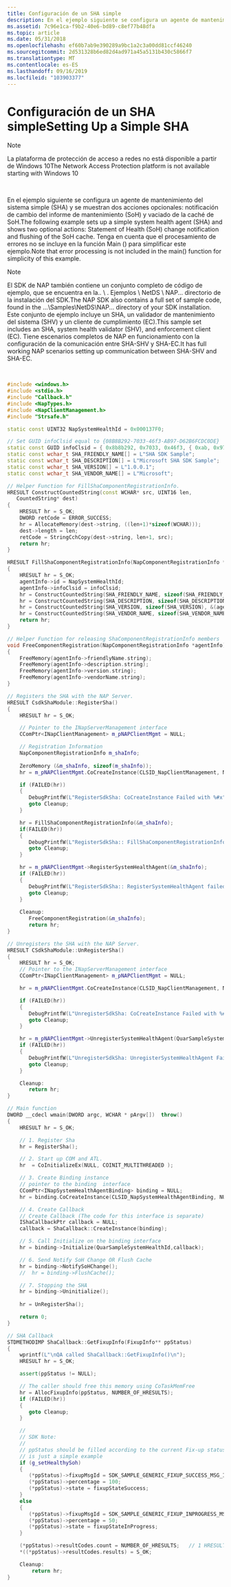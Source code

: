 ```yaml
---
title: Configuración de un SHA simple
description: En el ejemplo siguiente se configura un agente de mantenimiento del sistema simple (SHA) y se muestran dos acciones opcionales de notificación de cambios de mantenimiento (SoH) y de vaciado de la caché de SoH.
ms.assetid: 7c96e1ca-f9b2-40e6-bd89-c8ef77b48dfa
ms.topic: article
ms.date: 05/31/2018
ms.openlocfilehash: ef60b7ab9e390289a9bc1a2c3a00dd81ccf46240
ms.sourcegitcommit: 2d531328b6ed82d4ad971a45a5131b430c5866f7
ms.translationtype: MT
ms.contentlocale: es-ES
ms.lasthandoff: 09/16/2019
ms.locfileid: "103903377"
---
```

# <a name="setting-up-a-simple-sha"></a><span data-ttu-id="2d13f-103">Configuración de un SHA simple</span><span class="sxs-lookup"><span data-stu-id="2d13f-103">Setting Up a Simple SHA</span></span>

> [!Note]  
> <span data-ttu-id="2d13f-104">La plataforma de protección de acceso a redes no está disponible a partir de Windows 10</span><span class="sxs-lookup"><span data-stu-id="2d13f-104">The Network Access Protection platform is not available starting with Windows 10</span></span>

 

<span data-ttu-id="2d13f-105">En el ejemplo siguiente se configura un agente de mantenimiento del sistema simple (SHA) y se muestran dos acciones opcionales: notificación de cambio del informe de mantenimiento (SoH) y vaciado de la caché de SoH.</span><span class="sxs-lookup"><span data-stu-id="2d13f-105">The following example sets up a simple system health agent (SHA) and shows two optional actions: Statement of Health (SoH) change notification and flushing of the SoH cache.</span></span> <span data-ttu-id="2d13f-106">Tenga en cuenta que el procesamiento de errores no se incluye en la función Main () para simplificar este ejemplo.</span><span class="sxs-lookup"><span data-stu-id="2d13f-106">Note that error processing is not included in the main() function for simplicity of this example.</span></span>

> [!Note]  
> <span data-ttu-id="2d13f-107">El SDK de NAP también contiene un conjunto completo de código de ejemplo, que se encuentra en la.. \\ . Ejemplos \\ NetDS \\ NAP... directorio de la instalación del SDK.</span><span class="sxs-lookup"><span data-stu-id="2d13f-107">The NAP SDK also contains a full set of sample code, found in the ...\\Samples\\NetDS\\NAP... directory of your SDK installation.</span></span> <span data-ttu-id="2d13f-108">Este conjunto de ejemplo incluye un SHA, un validador de mantenimiento del sistema (SHV) y un cliente de cumplimiento (EC).</span><span class="sxs-lookup"><span data-stu-id="2d13f-108">This sample set includes an SHA, system health validator (SHV), and enforcement client (EC).</span></span> <span data-ttu-id="2d13f-109">Tiene escenarios completos de NAP en funcionamiento con la configuración de la comunicación entre SHA-SHV y SHA-EC.</span><span class="sxs-lookup"><span data-stu-id="2d13f-109">It has full working NAP scenarios setting up communication between SHA-SHV and SHA-EC.</span></span>

 


```C++
#include <windows.h>
#include <stdio.h>
#include "Callback.h"
#include <NapTypes.h>
#include <NapClientManagement.h>
#include "Strsafe.h"

static const UINT32 NapSystemHealthId = 0x000137F0;

// Set GUID infoClsid equal to {08B8B292-7033-46f3-AB97-D62B6FCDC0DE}
static const GUID infoClsid = { 0x8b8b292, 0x7033, 0x46f3, { 0xab, 0x97, 0xd6, 0x2b, 0x6f, 0xcd, 0xc0, 0xde } };
static const wchar_t SHA_FRIENDLY_NAME[] = L"SHA SDK Sample";
static const wchar_t SHA_DESCRIPTION[] = L"Microsoft SHA SDK Sample";
static const wchar_t SHA_VERSION[] = L"1.0.0.1";
static const wchar_t SHA_VENDOR_NAME[] = L"Microsoft";

// Helper Function for FillShaComponentRegistrationInfo.
HRESULT ConstructCountedString(const WCHAR* src, UINT16 len,
   CountedString* dest)
{
    HRESULT hr = S_OK;
    DWORD retCode = ERROR_SUCCESS;
    hr = AllocateMemory(dest->string, ((len+1)*sizeof(WCHAR)));
    dest->length = len;
    retCode = StringCchCopy(dest->string, len+1, src);
    return hr;
}

HRESULT FillShaComponentRegistrationInfo(NapComponentRegistrationInfo *agentInfo)
{
    HRESULT hr = S_OK;
    agentInfo->id = NapSystemHealthId;
    agentInfo->infoClsid = infoClsid;
    hr = ConstructCountedString(SHA_FRIENDLY_NAME, sizeof(SHA_FRIENDLY_NAME), &(agentInfo->friendlyName));
    hr = ConstructCountedString(SHA_DESCRIPTION, sizeof(SHA_DESCRIPTION), &(agentInfo->description));
    hr = ConstructCountedString(SHA_VERSION, sizeof(SHA_VERSION), &(agentInfo->version));
    hr = ConstructCountedString(SHA_VENDOR_NAME, sizeof(SHA_VENDOR_NAME), &(agentInfo->vendorName));
    return hr;
}

// Helper Function for releasing ShaComponentRegistrationInfo members
void FreeComponentRegistration(NapComponentRegistrationInfo *agentInfo)
{
    FreeMemory(agentInfo->friendlyName.string);
    FreeMemory(agentInfo->description.string);
    FreeMemory(agentInfo->version.string);
    FreeMemory(agentInfo->vendorName.string);
}

// Registers the SHA with the NAP Server.
HRESULT CsdkShaModule::RegisterSha()
{
    HRESULT hr = S_OK;

    // Pointer to the INapServerManagement interface
    CComPtr<INapClientManagement> m_pNAPClientMgmt = NULL;

    // Registration Information
    NapComponentRegistrationInfo m_shaInfo;
    
    ZeroMemory (&m_shaInfo, sizeof(m_shaInfo));
    hr = m_pNAPClientMgmt.CoCreateInstance(CLSID_NapClientManagement, NULL, CLSCTX_INPROC_SERVER);

    if (FAILED(hr))
    {
       DebugPrintfW(L"RegisterSdkSha: CoCreateInstance Failed with %#x",hr);
       goto Cleanup;
    }

    hr = FillShaComponentRegistrationInfo(&m_shaInfo);
    if(FAILED(hr))
    {
       DebugPrintfW(L"RegisterSdkSha:: FillShaComponentRegistrationInfo Failed with %#x",hr);
       goto Cleanup;
    }

    hr = m_pNAPClientMgmt->RegisterSystemHealthAgent(&m_shaInfo);
    if (FAILED(hr))
    {
       DebugPrintfW(L"RegisterSdkSha:: RegisterSystemHealthAgent failed %#x", hr);
       goto Cleanup;
    }
 
    Cleanup:
       FreeComponentRegistration(&m_shaInfo);
       return hr;
}

// Unregisters the SHA with the NAP Server.
HRESULT CSdkShaModule::UnRegisterSha()
{
    HRESULT hr = S_OK;
    // Pointer to the INapServerManagement interface
    CComPtr<INapClientManagement> m_pNAPClientMgmt = NULL;

    hr = m_pNAPClientMgmt.CoCreateInstance(CLSID_NapClientManagement, NULL, CLSCTX_INPROC_SERVER);

    if (FAILED(hr))
    {
       DebugPrintfW(L"UnregisterSdkSha: CoCreateInstance Failed with %#x",hr);
       goto Cleanup;
    }

    hr = m_pNAPClientMgmt->UnregisterSystemHealthAgent(QuarSampleSystemHealthId);
    if (FAILED(hr))
    {
       DebugPrintfW(L"UnregisterSdkSha: UnregisterSystemHealthAgent Failed with %#x",hr);
       goto Cleanup;
    }

    Cleanup:
       return hr;
}

// Main function
DWORD __cdecl wmain(DWORD argc, WCHAR * pArgv[])  throw()
{
    HRESULT hr = S_OK;

    // 1. Register Sha
    hr = RegisterSha();

    // 2. Start up COM and ATL.
    hr  = CoInitializeEx(NULL, COINIT_MULTITHREADED );

    // 3. Create Binding instance
    // pointer to the binding  interface
    CComPtr<INapSystemHealthAgentBinding> binding = NULL;
    hr = binding.CoCreateInstance(CLSID_NapSystemHealthAgentBinding, NULL, CLSCTX_INPROC_SERVER);

    // 4. Create Callback
    // Create Callback (The code for this interface is separate)
    IShaCallbackPtr callback = NULL;
    callback = ShaCallback::CreateInstance(binding);

    // 5. Call Initialize on the binding interface
    hr = binding->Initialize(QuarSampleSystemHealthId,callback);

    // 6. Send Notify SoH Change OR Flush Cache
    hr = binding->NotifySoHChange();
    //  hr = binding->FlushCache();

    // 7. Stopping the SHA
    hr = binding->Uninitialize();
    
    hr = UnRegisterSha();

    return 0;
}

// SHA Callback 
STDMETHODIMP ShaCallback::GetFixupInfo(FixupInfo** ppStatus)
{
    wprintf(L"\nQA called ShaCallback::GetFixupInfo()\n");
    HRESULT hr = S_OK;

    assert(ppStatus != NULL);

    // The caller should free this memory using CoTaskMemFree
    hr = AllocFixupInfo(ppStatus, NUMBER_OF_HRESULTS);
    if (FAILED(hr))
    {
       goto Cleanup;
    }

    //
    // SDK Note:
    //
    // ppStatus should be filled according to the current Fix-up status. This 
    // is just a simple example
    if (g_setHealthySoh)
    {
       (*ppStatus)->fixupMsgId = SDK_SAMPLE_GENERIC_FIXUP_SUCCESS_MSG_ID;
       (*ppStatus)->percentage = 100;
       (*ppStatus)->state = fixupStateSuccess;
    }
    else
    {
       (*ppStatus)->fixupMsgId = SDK_SAMPLE_GENERIC_FIXUP_INPROGRESS_MSG_ID;
       (*ppStatus)->percentage = 50;
       (*ppStatus)->state = fixupStateInProgress;
    }

    (*ppStatus)->resultCodes.count = NUMBER_OF_HRESULTS;   // 1 HRESULT
    *((*ppStatus)->resultCodes.results) = S_OK;

    Cleanup:
        return hr;
}

```



 

 




